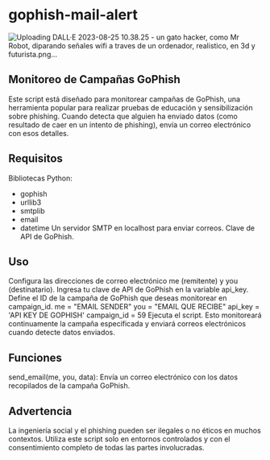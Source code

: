 # gophish-mail-alert

![Uploading DALL·E 2023-08-25 10.38.25 - un gato hacker, como Mr Robot, diparando señales wifi a traves de un ordenador,  realistico, en 3d y futurista.png…]()



## Monitoreo de Campañas GoPhish
Este script está diseñado para monitorear campañas de GoPhish, una herramienta popular para realizar pruebas de educación y sensibilización sobre phishing. Cuando detecta que alguien ha enviado datos (como resultado de caer en un intento de phishing), envía un correo electrónico con esos detalles.

## Requisitos
Bibliotecas Python:
- gophish
- urllib3
- smtplib
- email
- datetime
Un servidor SMTP en localhost para enviar correos.
Clave de API de GoPhish.

## Uso
Configura las direcciones de correo electrónico me (remitente) y you (destinatario).
Ingresa tu clave de API de GoPhish en la variable api_key.
Define el ID de la campaña de GoPhish que deseas monitorear en campaign_id.
me = "EMAIL SENDER"
you = "EMAIL QUE RECIBE"
api_key = 'API KEY DE GOPHISH'
campaign_id = 59
Ejecuta el script. Esto monitoreará continuamente la campaña especificada y enviará correos electrónicos cuando detecte datos enviados.
## Funciones
send_email(me, you, data): Envía un correo electrónico con los datos recopilados de la campaña GoPhish.
## Advertencia
La ingeniería social y el phishing pueden ser ilegales o no éticos en muchos contextos. Utiliza este script solo en entornos controlados y con el consentimiento completo de todas las partes involucradas.
